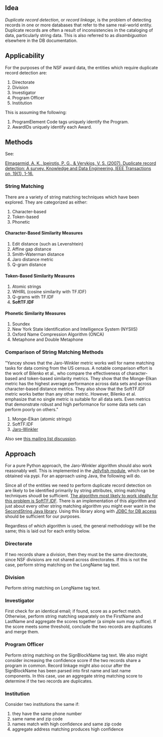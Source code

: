 ## Idea

_Duplicate record detection_, or _record linkage_, is the problem of detecting records in one or
more databases that refer to the same real-world entity. Duplicate records are often a result of
inconsistencies in the cataloging of data, particularly string data. This is also referred to as
_disambiguation_ elsewhere in the DB documentation.

## Applicability

For the purposes of the NSF award data, the entities which require duplicate record
detection are:

1.  Directorate
2.  Division
3.  Investigator
4.  Program Officer
5.  Institution

This is assuming the following:

1.  ProgramElement Code tags uniquely identify the Program.
2.  AwardIDs uniquely identify each Award.

## Methods

See:

[Elmagarmid, A. K., Ipeirotis, P. G., & Verykios, V. S. (2007).
Duplicate record detection: A survey.
Knowledge and Data Engineering, IEEE Transactions on, 19(1), 1-16.](
http://ieeexplore.ieee.org/stamp/stamp.jsp?tp=&arnumber=4016511)

### String Matching

There are a variety of string matching techniques which have been explored.
They are categorized as either:

1.  Character-based
2.  Token-based
3.  Phonetic

#### Character-Based Similarity Measures

1.  Edit distance (such as Levenshtein)
2.  Affine gap distance
3.  Smith-Waterman distance
4.  Jaro distance metric
5.  Q-gram distance

#### Token-Based Similarity Measures

1.  Atomic strings
2.  WHIRL (cosine similarity with TF.IDF)
3.  Q-grams with TF.IDF
4.  **SoftTF.IDF**

#### Phonetic Similarity Measures

1.  Soundex
2.  New York State Identification and Intelligence System (NYSIIS)
3.  Oxford Name Compression Algorithm (ONCA)
4.  Metaphone and Double Metaphone


### Comparison of String Matching Methods

"Yancey shows that the Jaro-Winkler metric works well for name matching tasks for data
coming from the US census. A notable comparison effort is the work of Bilenko et al.,
who compare the effectiveness of character-based and token-based similarity metrics.
They show that the Monge-Elkan metric has the highest average performance across data
sets and across character-based distance metrics. They also show that the SoftTF.IDF
metric works better than any other metric. However, Bilenko et al. emphasize that no
single metric is suitable for all data sets. Even metrics that demonstrate robust and
high performance for some data sets can perform poorly on others."

1.  Monge-Elkan (atomic strings)
2.  SoftTF.IDF
3.  [Jaro-Winkler](http://en.wikipedia.org/wiki/Jaro%E2%80%93Winkler_distance)

Also see [this mailing list discussion](
https://mail.python.org/pipermail/python-list/2005-May/333531.html).

## Approach


For a pure Python approach, the Jaro-Winkler algorithm should also work
reasonably well. This is implemented in the [Jellyfish
module](https://pypi.python.org/pypi/jellyfish/), which can be obtained via
pypi. For an approach using Java, the following will do.

Since all of the entities we need to perform duplicate record detection on are
likely to be identified primarily by string attributes, string matching techniques
shoudl be sufficient. [The algorithm most likely to work ideally for this problem
is SoftTF.IDF](https://www.cs.cmu.edu/~pradeepr/papers/ijcai03.pdf). There is an
implementation of this algorithm and just about every other string matching
algorithm you might ever want in the [SecondString Java library](
http://secondstring.sourceforge.net/javadoc/com/wcohen/secondstring/SoftTFIDF.html).
Using this library along with [JDBC for DB access](
http://docs.oracle.com/javase/tutorial/jdbc/basics/processingsqlstatements.html)
should be sufficient for our purposes.

Regardless of which algorithm is used, the general methodology will be the same;
this is laid out for each entity below.

### Directorate

If two records share a division, then they must be the same directorate, since
NSF divisions are not shared across directorates. If this is not the case,
perform string matching on the LongName tag text.

### Division

Perform string matching on LongName tag text.

### Investigator

First check for an identical email; if found, score as a perfect match. Otherwise,
perform string matching separately on the FirstName and LastName and aggregate the
scores together (a simple sum may suffice). If the score meets some threshold,
conclude the two records are duplicates and merge them.

### Program Officer

Perform string matching on the SignBlockName tag text. We also might consider
increasing the confidence score if the two records share a program in common.
Record linkage might also occur after the SignBlockName has been parsed into
first name and last name components. In this case, use an aggregate string
matching score to determine if the two records are duplicates.

### Institution

Consider two institutions the same if:

1.  they have the same phone number
2.  same name and zip code
3.  names match with high confidence and same zip code
4.  aggregate address matching produces high confidence
